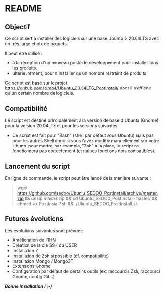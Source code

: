 # README 

## Objectif ##

Ce script sert à installer des logiciels sur une base Ubuntu > 20.04LTS avec un très large choix de paquets.

Il peut être utilisé :

 - à la réception d'un nouveau poste de développement pour installer tous les produits.
 - ultérieurement, pour n'installer qu'un nombre restreint de produits 


Ce script est basé sur le projet https://github.com/simbd/Ubuntu_20.04LTS_PostInstall/ dont il n'affiche qu'un certain nombre de logiciels.

## Compatibilité ##

Le script est destiné principalement à la version de base d'Ubuntu (Gnome) pour la version 20.04LTS et pour les versions suivantes 


- Ce script est fait pour "Bash" (shell par défaut sous Ubuntu) mais pas pour les autres Shell donc si vous l'avez modifié manuellement sur votre Ubuntu pour mettre, par exemple, "Zsh" à la place, le script ne fonctionnera pas correctement (certaines fonctions non-compatibles).


## Lancement du script

En ligne de commande, le script peut être lancé de la manière suivante :

> wget https://github.com/sedoo/Ubuntu_SEDOO_PostInstall/archive/master.zip &&
> unzip master.zip && 
> cd Ubuntu_SEDOO_PostInstall-master/ && chmod +x PostInstall*sh &&
> ./Ubuntu_SEDOO_PostInstall.sh

## Futures évolutions

Les évolutions suivantes sont prévues: 

- Amélioration de l'IHM
- Création de la clé SSH du USER
- Installation Z 
- Installation de Zsh si possible (cf. compatibilité)
- Installation Mongo / Mongo3T
- Extensions Gnome
- Configuration par défaut de certains outils (ex: raccourcis Zsh, raccourci Gnome, config Git...)


***Bonne installation ! ;-)***
